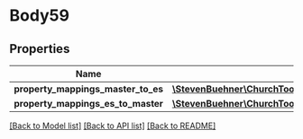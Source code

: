 # Body59

## Properties
Name | Type | Description | Notes
------------ | ------------- | ------------- | -------------
**property_mappings_master_to_es** | [**\StevenBuehner\ChurchTools\Model\SyncexternalsystemsidfieldmappingsdomainTypePropertyMappingsMasterToES[]**](SyncexternalsystemsidfieldmappingsdomainTypePropertyMappingsMasterToES.md) |  | [optional] 
**property_mappings_es_to_master** | [**\StevenBuehner\ChurchTools\Model\SyncexternalsystemsidfieldmappingsdomainTypePropertyMappingsMasterToES[]**](SyncexternalsystemsidfieldmappingsdomainTypePropertyMappingsMasterToES.md) |  | [optional] 

[[Back to Model list]](../../README.md#documentation-for-models) [[Back to API list]](../../README.md#documentation-for-api-endpoints) [[Back to README]](../../README.md)

